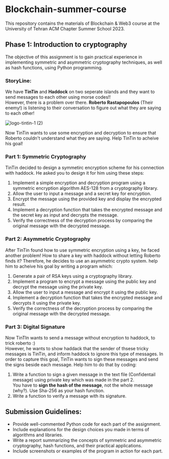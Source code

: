 # Blockchain-summer-course
This repository contains the materials of Blockchain &amp; Web3 course at the University of Tehran ACM Chapter Summer School 2023.

## Phase 1: Introduction to cryptography
The objective of this assignment is to gain practical experience in implementing symmetric and asymmetric cryptography techniques, as well as hash functions, using Python programming.      
     
### StoryLine:
We have **TinTin** and **Haddock** on two seperate islands and they want to send messages to each other using morse codes!!   
However, there is a problem over there. **Roberto Rastapopoulos** (Their enemy!) is listening to their conversation to figure out what they are saying to each other!

![logo-tintin-1 (2)](https://github.com/UT-ACM-Student-Chapter/Blockchain-summer-course/assets/88896798/882c6fcd-0ed2-4f9d-9f76-1bf0da78ca3e)

Now TinTin wants to use some encryption and decryption to ensure that Roberto couldn't understand what they are saying. Help TinTin to acheive his goal! 


### Part 1: Symmetric Cryptography
TinTin decided to design a symmetirc encryption scheme for his connection with haddock. He asked you to design it for him using these steps:     

1. Implement a simple encryption and decryption program using a symmetric encryption algorithm AES-128 from a cryptography library.
2. Allow the user to input a message and a secret key for encryption.
3. Encrypt the message using the provided key and display the encrypted result.
4. Implement a decryption function that takes the encrypted message and the secret key as input and decrypts the message.
5. Verify the correctness of the decryption process by comparing the original message with the decrypted message.

### Part 2: Asymmetric Cryptography
After TinTin found how to use symmetric encryption using a key, he faced another problem! How to share a key with haddock without letting Roberto finds it? Therefore, he decides to use an asymmetric crypto system. help him to acheive his goal by writing a program which:   

1. Generate a pair of RSA keys using a cryptography library.
2. Implement a program to encrypt a message using the public key and decrypt the message using the private key.
3. Allow the user to input a message and encrypt it using the public key.
4. Implement a decryption function that takes the encrypted message and decrypts it using the private key.
5. Verify the correctness of the decryption process by comparing the original message with the decrypted message.

### Part 3: Digital Signature
Now TinTIn wants to send a message without encryption to haddock, to trick roberto :)    
However, he wants to show haddack that the sender of thsese tricky messages is TinTin, and inform haddock to ignore this type of messages. In order to capture this goal, TinTin wants to sign these messages and send the signs beside each message. Help him to do that by coding:     

1. Write a function to sign a given message in the text file (Confidentail message) using private key which was made in the part 2.     
   You have to **sign the hash of the message**, not the whole message (why?). Use Sha-256 as your hash function.
2. Write a function to verify a message with its signature.


## Submission Guidelines:
- Provide well-commented Python code for each part of the assignment.
- Include explanations for the design choices you made in terms of algorithms and libraries.
- Write a report summarizing the concepts of symmetric and asymmetric cryptography, hash functions, and their practical applications.
- Include screenshots or examples of the program in action for each part.
